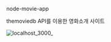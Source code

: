 node-movie-app

themoviedb API를 이용한 영화소개 사이트

![localhost_3000_](https://user-images.githubusercontent.com/50689253/106419898-da97f680-649c-11eb-9175-46bb197693ab.png)
